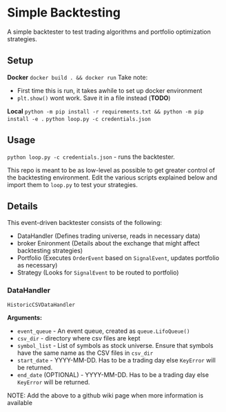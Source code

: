 # Simple Backtesting 

A simple backtester to test trading algorithms and portfolio optimization strategies.

## Setup
**Docker**
`docker build . && docker run`
Take note:
- First time this is run, it takes awhile to set up docker environment
- `plt.show()` wont work. Save it in a file instead (**TODO**) 

**Local**
`python -m pip install -r requirements.txt && python -m pip install -e .`
`python loop.py -c credentials.json`

## Usage
`python loop.py -c credentials.json` - runs the backtester. 

This repo is meant to be as low-level as possible to get greater control of the backtesting environment. Edit the various scripts explained below and import them to `loop.py` to test your strategies. 


## Details
This event-driven backtester consists of the following: 
- DataHandler (Defines trading universe, reads in necessary data)
- broker Enironment (Details about the exchange that might affect backtesting strategies)
- Portfolio (Executes `OrderEvent` based on `SignalEvent`, updates portfolio as necessary)
- Strategy (Looks for `SignalEvent` to be routed to portfolio)

### DataHandler
`HistoricCSVDataHandler`

**Arguments:**

* `event_queue` - An event queue, created as `queue.LifoQueue()` 
* `csv_dir` - directory where csv files are kept
* `symbol_list` - List of symbols as stock universe. Ensure that symbols have the same name as the CSV files in `csv_dir`
* `start_date` - YYYY-MM-DD. Has to be a trading day else `KeyError` will be returned. 
* `end_date` (OPTIONAL) - YYYY-MM-DD. Has to be a trading day else `KeyError` will be returned. 


NOTE: Add the above to a github wiki page when more information is available

